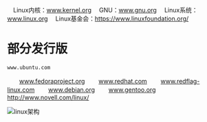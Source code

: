 　Linux内核：www.kernel.org
　GNU：www.gnu.org
　Linux系统：www.linux.org
　Linux基金会：https://www.linuxfoundation.org/

# 部分发行版  
    www.ubuntu.com
　　www.fedoraproject.org
　　www.redhat.com
　　www.redflag-linux.com
　　www.debian.org
　　www.gentoo.org
　　http://www.novell.com/linux/


![linux架构](https://img2020.cnblogs.com/blog/1801693/202109/1801693-20210922145832896-1019442079.png)